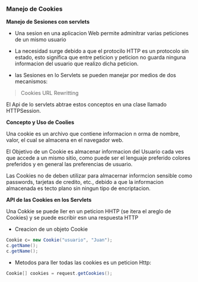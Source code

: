 ### Manejo de Cookies

**Manejo de Sesiones con servlets**

- Una sesion en una aplicacion Web permite adminitrar varias peticiones de un mismo usuario

- La necesidad surge debido a que el protocilo HTTP es un protocolo sin estado, esto significa que entre peticion y peticion no guarda ninguna informacion del usuario que realizo dicha peticion.

- las Sesiones en lo Servlets se pueden manejar por medios de dos mecanismos:

> Cookies
>URL Rewritting

El Api de lo servlets abtrae estos conceptos en una clase llamado HTTPSession.

**Concepto y Uso de Coolies**

Una cookie es un archivo que contiene  informacion n orma de nombre, valor, el cual se almacena en el navegador web.

El Objetivo de un Cookie es almacenar informacion del Usuario cada ves que accede a un mismo sitio, como puede ser el lenguaje preferido colores preferidos y en general las preferencias de usuario.

Las Cookies no de deben utilizar para almacernar informcion sensible como passwords, tarjetas de credito, etc., debido a que la informacion almacenada es tecto plano sin ningun tipo de encriptacion.


**API de las Cookies en los Servlets**

Una Cokkie se puede ller en un peticion HHTP (se itera el areglo de Cookies) y se puede escribir esn una respuesta HTTP

- Creacion de un objeto Cookie

```Java
Cookie c= new Cookie("usuario", "Juan");
c.getName();
c.getName();
```

- Metodos para ller todas las cookies es un peticion Http:

```Java
Cookie[] cookies = request.getCookies();
```
